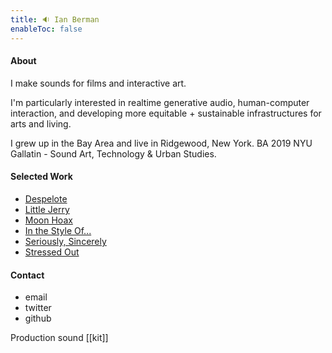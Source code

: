 ```yaml
---
title: 🔉 Ian Berman
enableToc: false
---
```


#### About
I make sounds for films and interactive art.

I'm particularly interested in realtime generative audio, human-computer interaction, and developing more equitable + sustainable infrastructures for arts and living.

I grew up in the Bay Area and live in Ridgewood, New York. BA 2019 NYU Gallatin - Sound Art, Technology & Urban Studies. 

#### Selected Work
- [Despelote](https://despelotegame.com)
- [Little Jerry](https://www.instagram.com/p/ChdvUp4s-cp/?utm_source=ig_web_copy_link)
- [Moon Hoax](https://harrisonfishman.com/MOON-HOAX)
- [In the Style Of...](https://github.com/ianberman/In-The-Style-Of...)
- [Seriously, Sincerely](https://elara.world/film/short/seriously-sincerely)
- [Stressed Out](https://elara.world/film/short/stressed-out)

#### Contact
- email
- twitter
- github

Production sound [[kit]]